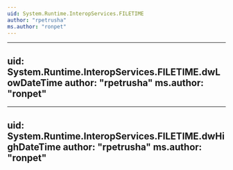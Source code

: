 ```yaml
---
uid: System.Runtime.InteropServices.FILETIME
author: "rpetrusha"
ms.author: "ronpet"
---
```


---
uid: System.Runtime.InteropServices.FILETIME.dwLowDateTime
author: "rpetrusha"
ms.author: "ronpet"
---

---
uid: System.Runtime.InteropServices.FILETIME.dwHighDateTime
author: "rpetrusha"
ms.author: "ronpet"
---
